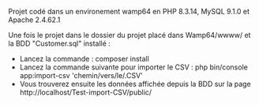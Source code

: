 Projet codé dans un environement wamp64 en PHP 8.3.14, MySQL 9.1.0 et Apache 2.4.62.1

Une fois le projet dans le dossier du projet placé dans Wamp64/wwww/ et la BDD "Customer.sql" installé :
- Lancez la commande : composer install
- Lancez la commande suivante pour importer le CSV : php bin/console app:import-csv 'chemin/vers/le/.CSV'
- Vous trouverez ensuite les données affichée depuis la BDD sur la page http://localhost/Test-import-CSV/public/
